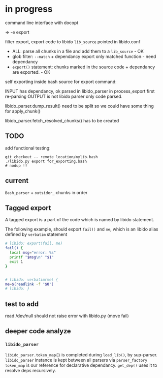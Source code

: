 # in progress

command line interface with docopt

=> -e export

filter export, export code to libido `lib_source` pointed in libido.conf

* ALL: parse all chunks in a file and add them to a `lib_source` - OK
* glob filter: `--match` + dependancy export only matched function - need
  dependancy
* `export()` statement: chunks marked in the source code + dependancy are
  exported. - OK

self exporting inside bash source for export command:

INPUT has dependancy, ok parsed in libido_parser in process_export first re-parsing
OUTPUT is not libido parser only code parsed.

libido_parser.dump_result() need to be split so we could have some thing for apply_chunk()

  libido_parser.fetch_resolved_chunks() has to be created


## TODO
add functional testing:

```
git checkout -- remote_location/mylib.bash
./libido.py export for_exporting.bash
# nodup !!
```


## current

`Bash_parser` + `outsider_` chunks in order

## Tagged export

A tagged export is a part of the code which is named by libido statement.

The following example, should export `fail()` and `me`, which is an libido alias defined by `verbatim` statement

~~~bash
# libido: export(fail, me)
fail() {
  local msg="error: %s"
  printf "$msg\n" "$1"
  exit 1
}


# libido: verbatim(me) {
me=$(readlink -f "$0")
# libido: }
~~~

## test to add

read /dev/null should not raise error with libido.py (move fail)

## deeper code analyze

### `libido_parser`
`libido_parser.token_map{}` is completed during `load_lib()`, by sup-parser.
`libido_parser` instance is kept between all parsers via `parser_factory`
`token_map` is our reference for declarative dependancy. `get_dep()` uses it to resolve deps recursively.
